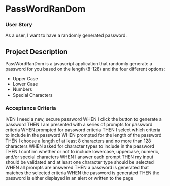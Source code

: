 # PassWordRanDom

### User Story

As a user, I want to have a randomly generated password.

## Project Description

 PassWordRanDom is a javascript application that randomly generate a password for you based on the length (8-128) and the four different options:
-   Upper Case
-   Lower Case
-   Numbers
-   Special Characters


### Acceptance Criteria

IVEN I need a new, secure password
WHEN I click the button to generate a password
THEN I am presented with a series of prompts for password criteria
WHEN prompted for password criteria
THEN I select which criteria to include in the password
WHEN prompted for the length of the password
THEN I choose a length of at least 8 characters and no more than 128 characters
WHEN asked for character types to include in the password
THEN I confirm whether or not to include lowercase, uppercase, numeric, and/or special characters
WHEN I answer each prompt
THEN my input should be validated and at least one character type should be selected
WHEN all prompts are answered
THEN a password is generated that matches the selected criteria
WHEN the password is generated
THEN the password is either displayed in an alert or written to the page